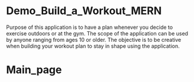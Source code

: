 # Demo_Build_a_Workout_MERN
Purpose of this application is to have a plan whenever you decide to exercise outdoors or at the gym. The scope of the application can be used by anyone ranging from ages 10 or older. The objective is to be creative when building your workout plan to stay in shape using the application.

# Main_page
